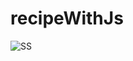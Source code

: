 # recipeWithJs

![SS](https://github.com/mfaruksakmak/recipeWithJs/assets/149830166/c4881a5c-9ad6-46bf-94c7-935b24e4f7d2)
